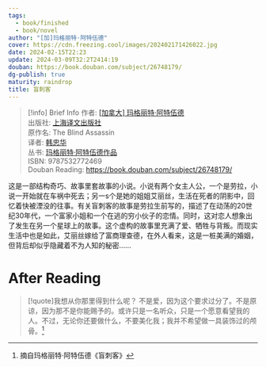 ```yaml
---
tags:
  - book/finished
  - book/novel
author: "[加]玛格丽特·阿特伍德"
cover: https://cdn.freezing.cool/images/202402171426022.jpg
date: 2024-02-15T22:23
update: 2024-03-09T32:2T2414:19
douban: https://book.douban.com/subject/26748179/
dg-publish: true
maturity: raindrop
title: 盲刺客
---
```


>[!info] Brief Info
>作者: [[加拿大] 玛格丽特·阿特伍德](https://book.douban.com/author/607288)  
>出版社: [上海译文出版社](https://book.douban.com/press/2582)  
>原作名: The Blind Assassin  
>译者: [韩忠华](https://book.douban.com/search/%E9%9F%A9%E5%BF%A0%E5%8D%8E)  
>丛书: [玛格丽特·阿特伍德作品](https://book.douban.com/series/33478)  
>ISBN: 9787532772469  
>Douban Reading: https://book.douban.com/subject/26748179/

这是一部结构奇巧、故事里套故事的小说。小说有两个女主人公，一个是劳拉，小说一开始就在车祸中死去；另一s个是她的姐姐艾丽丝，生活在死者的阴影中，回忆着快被湮没的往事。有关盲刺客的故事是劳拉生前写的，描述了在动荡的20世纪30年代，一个富家小姐和一个在逃的穷小伙子的恋情。同时，这对恋人想象出了发生在另一个星球上的故事。这个虚构的故事里充满了爱、牺牲与背叛。而现实生活中也是如此，艾丽丝嫁给了富商理查德，在外人看来，这是一桩美满的婚姻，但背后却似乎隐藏着不为人知的秘密……

# After Reading

>[!quote]我想从你那里得到什么呢？
>不是爱，因为这个要求过分了。不是原谅，因为那不是你能赐予的。或许只是一名听众，只是一个愿意看望我的人。不过，无论你还要做什么，不要美化我；我并不希望做一具装饰过的颅骨。[^1]

[^1]: 摘自玛格丽特·阿特伍德《盲刺客》